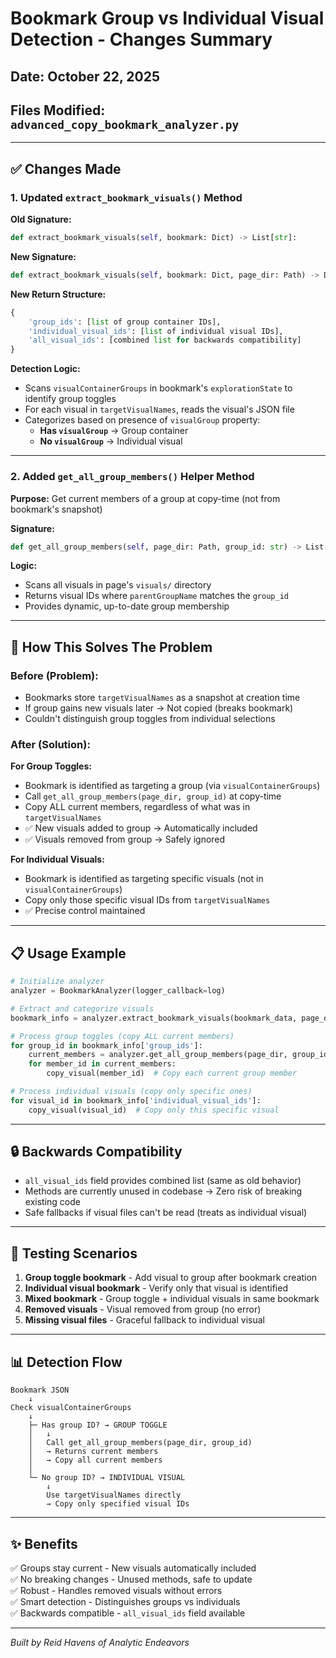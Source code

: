 # Bookmark Group vs Individual Visual Detection - Changes Summary

## Date: October 22, 2025
## Files Modified: `advanced_copy_bookmark_analyzer.py`

---

## ✅ Changes Made

### 1. Updated `extract_bookmark_visuals()` Method

**Old Signature:**
```python
def extract_bookmark_visuals(self, bookmark: Dict) -> List[str]:
```

**New Signature:**
```python
def extract_bookmark_visuals(self, bookmark: Dict, page_dir: Path) -> Dict[str, List[str]]:
```

**New Return Structure:**
```python
{
    'group_ids': [list of group container IDs],
    'individual_visual_ids': [list of individual visual IDs],
    'all_visual_ids': [combined list for backwards compatibility]
}
```

**Detection Logic:**
- Scans `visualContainerGroups` in bookmark's `explorationState` to identify group toggles
- For each visual in `targetVisualNames`, reads the visual's JSON file
- Categorizes based on presence of `visualGroup` property:
  - **Has `visualGroup`** → Group container
  - **No `visualGroup`** → Individual visual

---

### 2. Added `get_all_group_members()` Helper Method

**Purpose:** Get current members of a group at copy-time (not from bookmark's snapshot)

**Signature:**
```python
def get_all_group_members(self, page_dir: Path, group_id: str) -> List[str]:
```

**Logic:**
- Scans all visuals in page's `visuals/` directory
- Returns visual IDs where `parentGroupName` matches the `group_id`
- Provides dynamic, up-to-date group membership

---

## 🎯 How This Solves The Problem

### Before (Problem):
- Bookmarks store `targetVisualNames` as a snapshot at creation time
- If group gains new visuals later → Not copied (breaks bookmark)
- Couldn't distinguish group toggles from individual selections

### After (Solution):
**For Group Toggles:**
- Bookmark is identified as targeting a group (via `visualContainerGroups`)
- Call `get_all_group_members(page_dir, group_id)` at copy-time
- Copy ALL current members, regardless of what was in `targetVisualNames`
- ✅ New visuals added to group → Automatically included
- ✅ Visuals removed from group → Safely ignored

**For Individual Visuals:**
- Bookmark is identified as targeting specific visuals (not in `visualContainerGroups`)
- Copy only those specific visual IDs from `targetVisualNames`
- ✅ Precise control maintained

---

## 📋 Usage Example

```python
# Initialize analyzer
analyzer = BookmarkAnalyzer(logger_callback=log)

# Extract and categorize visuals
bookmark_info = analyzer.extract_bookmark_visuals(bookmark_data, page_dir)

# Process group toggles (copy ALL current members)
for group_id in bookmark_info['group_ids']:
    current_members = analyzer.get_all_group_members(page_dir, group_id)
    for member_id in current_members:
        copy_visual(member_id)  # Copy each current group member

# Process individual visuals (copy only specific ones)
for visual_id in bookmark_info['individual_visual_ids']:
    copy_visual(visual_id)  # Copy only this specific visual
```

---

## 🔒 Backwards Compatibility

- `all_visual_ids` field provides combined list (same as old behavior)
- Methods are currently unused in codebase → Zero risk of breaking existing code
- Safe fallbacks if visual files can't be read (treats as individual visual)

---

## 🧪 Testing Scenarios

1. **Group toggle bookmark** - Add visual to group after bookmark creation
2. **Individual visual bookmark** - Verify only that visual is identified
3. **Mixed bookmark** - Group toggle + individual visuals in same bookmark
4. **Removed visuals** - Visual removed from group (no error)
5. **Missing visual files** - Graceful fallback to individual visual

---

## 📊 Detection Flow

```
Bookmark JSON
    ↓
Check visualContainerGroups
    ↓
    ├─ Has group ID? → GROUP TOGGLE
    │   ↓
    │   Call get_all_group_members(page_dir, group_id)
    │   → Returns current members
    │   → Copy all current members
    │
    └─ No group ID? → INDIVIDUAL VISUAL
        ↓
        Use targetVisualNames directly
        → Copy only specified visual IDs
```

---

## ✨ Benefits

✅ Groups stay current - New visuals automatically included  
✅ No breaking changes - Unused methods, safe to update  
✅ Robust - Handles removed visuals without errors  
✅ Smart detection - Distinguishes groups vs individuals  
✅ Backwards compatible - `all_visual_ids` field available  

---

*Built by Reid Havens of Analytic Endeavors*
